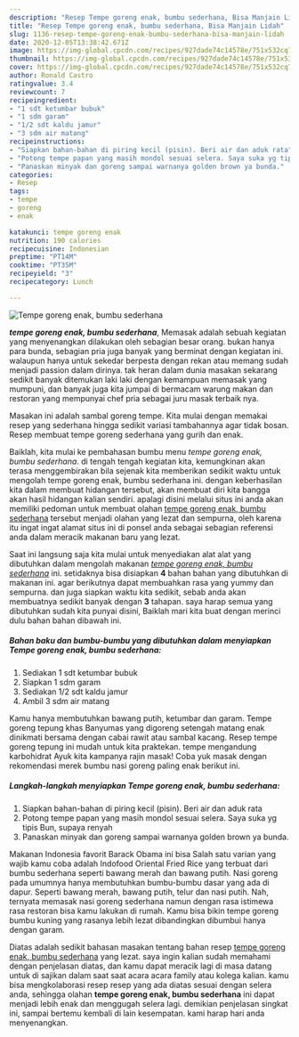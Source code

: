 ```yaml
---
description: "Resep Tempe goreng enak, bumbu sederhana, Bisa Manjain Lidah"
title: "Resep Tempe goreng enak, bumbu sederhana, Bisa Manjain Lidah"
slug: 1136-resep-tempe-goreng-enak-bumbu-sederhana-bisa-manjain-lidah
date: 2020-12-05T13:38:42.671Z
image: https://img-global.cpcdn.com/recipes/927dade74c14578e/751x532cq70/tempe-goreng-enak-bumbu-sederhana-foto-resep-utama.jpg
thumbnail: https://img-global.cpcdn.com/recipes/927dade74c14578e/751x532cq70/tempe-goreng-enak-bumbu-sederhana-foto-resep-utama.jpg
cover: https://img-global.cpcdn.com/recipes/927dade74c14578e/751x532cq70/tempe-goreng-enak-bumbu-sederhana-foto-resep-utama.jpg
author: Ronald Castro
ratingvalue: 3.4
reviewcount: 7
recipeingredient:
- "1 sdt ketumbar bubuk"
- "1 sdm garam"
- "1/2 sdt kaldu jamur"
- "3 sdm air matang"
recipeinstructions:
- "Siapkan bahan-bahan di piring kecil (pisin). Beri air dan aduk rata"
- "Potong tempe papan yang masih mondol sesuai selera. Saya suka yg tipis Bun, supaya renyah"
- "Panaskan minyak dan goreng sampai warnanya golden brown ya bunda."
categories:
- Resep
tags:
- tempe
- goreng
- enak

katakunci: tempe goreng enak 
nutrition: 190 calories
recipecuisine: Indonesian
preptime: "PT14M"
cooktime: "PT35M"
recipeyield: "3"
recipecategory: Lunch

---
```



![Tempe goreng enak, bumbu sederhana](https://img-global.cpcdn.com/recipes/927dade74c14578e/751x532cq70/tempe-goreng-enak-bumbu-sederhana-foto-resep-utama.jpg)

<b><i>tempe goreng enak, bumbu sederhana</i></b>, Memasak adalah sebuah kegiatan yang menyenangkan dilakukan oleh sebagian besar orang. bukan hanya para bunda, sebagian pria juga banyak yang berminat dengan kegiatan ini. walaupun hanya untuk sekedar berpesta dengan rekan atau memang sudah menjadi passion dalam dirinya. tak heran dalam dunia masakan sekarang sedikit banyak ditemukan laki laki dengan kemampuan memasak yang mumpuni, dan banyak juga kita jumpai di bermacam warung makan dan restoran yang mempunyai chef pria sebagai juru masak terbaik nya.

Masakan ini adalah sambal goreng tempe. Kita mulai dengan memakai resep yang sederhana hingga sedikit variasi tambahannya agar tidak bosan. Resep membuat tempe goreng sederhana yang gurih dan enak.

Baiklah, kita mulai ke pembahasan bumbu menu <i>tempe goreng enak, bumbu sederhana</i>. di tengah tengah kegiatan kita, kemungkinan akan terasa menggembirakan bila sejenak kita memberikan sedikit waktu untuk mengolah tempe goreng enak, bumbu sederhana ini. dengan keberhasilan kita dalam membuat hidangan tersebut, akan membuat diri kita bangga akan hasil hidangan kalian sendiri. apalagi disini melalui situs ini anda akan memiliki pedoman untuk membuat olahan <u>tempe goreng enak, bumbu sederhana</u> tersebut menjadi olahan yang lezat dan sempurna, oleh karena itu ingat ingat alamat situs ini di ponsel anda sebagai sebagian referensi anda dalam meracik makanan baru yang lezat.


Saat ini langsung saja kita mulai untuk menyediakan alat alat yang dibutuhkan dalam mengolah makanan <u><i>tempe goreng enak, bumbu sederhana</i></u> ini. setidaknya bisa disiapkan <b>4</b> bahan bahan yang dibutuhkan di makanan ini. agar berikutnya dapat membuahkan rasa yang yummy dan sempurna. dan juga siapkan waktu kita sedikit, sebab anda akan membuatnya sedikit banyak dengan <b>3</b> tahapan. saya harap semua yang dibutuhkan sudah kita punyai disini, Baiklah mari kita buat dengan merinci dulu bahan bahan dibawah ini.

<!--inarticleads1-->

##### Bahan baku dan bumbu-bumbu yang dibutuhkan dalam menyiapkan Tempe goreng enak, bumbu sederhana:

1. Sediakan 1 sdt ketumbar bubuk
1. Siapkan 1 sdm garam
1. Sediakan 1/2 sdt kaldu jamur
1. Ambil 3 sdm air matang


Kamu hanya membutuhkan bawang putih, ketumbar dan garam. Tempe goreng tepung khas Banyumas yang digoreng setengah matang enak dinikmati bersama dengan cabai rawit atau sambal kacang. Resep tempe goreng tepung ini mudah untuk kita praktekan. tempe mengandung karbohidrat Ayuk kita kampanya rajin masak! Coba yuk masak dengan rekomendasi merek bumbu nasi goreng paling enak berikut ini. 

<!--inarticleads2-->

##### Langkah-langkah menyiapkan Tempe goreng enak, bumbu sederhana:

1. Siapkan bahan-bahan di piring kecil (pisin). Beri air dan aduk rata
1. Potong tempe papan yang masih mondol sesuai selera. Saya suka yg tipis Bun, supaya renyah
1. Panaskan minyak dan goreng sampai warnanya golden brown ya bunda.


Makanan Indonesia favorit Barack Obama ini bisa Salah satu varian yang wajib kamu coba adalah Indofood Oriental Fried Rice yang terbuat dari bumbu sederhana seperti bawang merah dan bawang putih. Nasi goreng pada umumnya hanya membutuhkan bumbu-bumbu dasar yang ada di dapur. Seperti bawang merah, bawang putih, telur dan nasi putih. Nah, ternyata memasak nasi goreng sederhana namun dengan rasa istimewa rasa restoran bisa kamu lakukan di rumah. Kamu bisa bikin tempe goreng bumbu kuning yang rasanya lebih lezat dibandingkan dibumbui hanya dengan garam. 

Diatas adalah sedikit bahasan masakan tentang bahan resep <u>tempe goreng enak, bumbu sederhana</u> yang lezat. saya ingin kalian sudah memahami dengan penjelasan diatas, dan kamu dapat meracik lagi di masa datang untuk di sajikan dalam saat saat acara acara family atau kolega kalian. kamu bisa mengkolaborasi resep resep yang ada diatas sesuai dengan selera anda, sehingga olahan <b>tempe goreng enak, bumbu sederhana</b> ini dapat menjadi lebih enak dan menggugah selera lagi. demikian penjelasan singkat ini, sampai bertemu kembali di lain kesempatan. kami harap hari anda menyenangkan.
